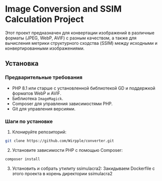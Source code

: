 # Image Conversion and SSIM Calculation Project

Этот проект предназначен для конвертации изображений в различные форматы (JPEG, WebP, AVIF) с разным качеством, а также для вычисления метрики структурного сходства (SSIM) между исходными и конвертированными изображениями.

## Установка

### Предварительные требования

- PHP 8.1 или старше с установленной библиотекой GD и поддержкой форматов WebP и AVIF.
- Библиотека `ImageMagick`.
- Composer для управления зависимостями PHP.
- Git для управления версиями.

### Шаги по установке

1. Клонируйте репозиторий:
```bash
git clone https://github.com/Wirpple/converter.git
```

2. Установите зависимости PHP с помощью Composer:
 ```bash
composer install
```
3. Установить и собрать утилиту ssimulacra2:
Закидываем Dockerfile с этого проекта в корень директории ssimulacra2

